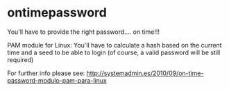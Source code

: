 # ontimepassword
You'll have to provide the right password.... on time!!!

PAM module for Linux: You'll have to calculate a hash based on the current time and a seed to be able to login (of course, a valid password will be still required)

For further info please see: http://systemadmin.es/2010/09/on-time-password-modulo-pam-para-linux
